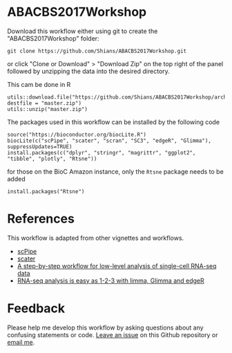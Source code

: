 # ABACBS2017Workshop

Download this workflow either using git to create the "ABACBS2017Workshop" folder:

    git clone https://github.com/Shians/ABACBS2017Workshop.git
    
or click "Clone or Download" > "Download Zip" on the top right of the panel followed by unzipping the data into the desired directory.

This cam be done in R

    utils::download.file("https://github.com/Shians/ABACBS2017Workshop/archive/master.zip", destfile = "master.zip")
    utils::unzip("master.zip")

The packages used in this workflow can be installed by the following code

    source("https://bioconductor.org/biocLite.R")
    biocLite(c("scPipe", "scater", "scran", "SC3", "edgeR", "Glimma"), suppressUpdates=TRUE)
    install.packages(c("dplyr", "stringr", "magrittr", "ggplot2", "tibble", "plotly", "Rtsne"))

for those on the BioC Amazon instance, only the `Rtsne` package needs to be added

    install.packages("Rtsne")

# References

This workflow is adapted from other vignettes and workflows.

* [scPipe](https://bioconductor.org/packages/release/bioc/html/scPipe.html)
* [scater](https://bioconductor.org/packages/release/bioc/html/scater.html)
* [A step-by-step workflow for low-level analysis of single-cell RNA-seq data](https://f1000research.com/articles/5-2122/v2)
* [RNA-seq analysis is easy as 1-2-3 with limma, Glimma and edgeR](https://www.ncbi.nlm.nih.gov/pmc/articles/PMC4937821/)

# Feedback

Please help me develop this workflow by asking questions about any confusing statements or code. [Leave an issue](https://github.com/Shians/ABACBS2017Workshop/issues/new) on this Github repository or [email me](su.s+abacbs2017@wehi.edu.au).
